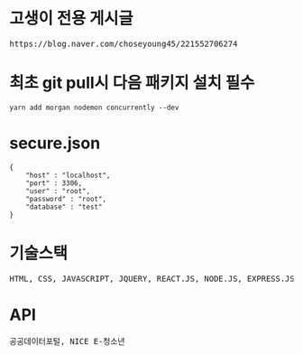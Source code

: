 <h1>고생이 전용 게시글</h1>
<pre>https://blog.naver.com/choseyoung45/221552706274</pre>

<h1>최초 git pull시 다음 패키지 설치 필수</h1>
<pre><code>yarn add morgan nodemon concurrently --dev
</code></pre>

<h1>secure.json</h1>
<pre><code>{
    "host" : "localhost",
    "port" : 3306,
    "user" : "root",
    "password" : "root",
    "database" : "test"
}</code></pre>

<h1>기술스택</h1>
<pre>HTML, CSS, JAVASCRIPT, JQUERY, REACT.JS, NODE.JS, EXPRESS.JS, MARIADB, VISUAL STUDIO CODE, BRACKET</pre>
<h1>API</h1>
<pre>공공데이터포털, NICE E-청소년</pre>
